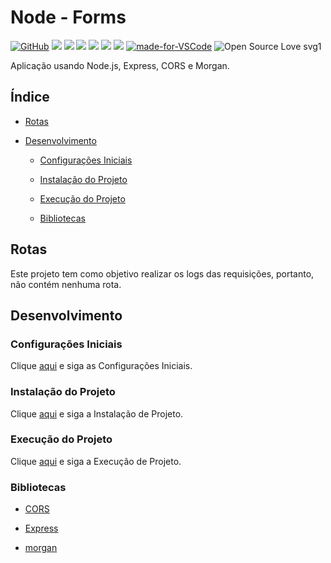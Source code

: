 # Node - Forms

[![GitHub](https://img.shields.io/github/license/mashape/apistatus.svg)](https://github.com/osvaldokalvaitir/node-forms/blob/master/LICENSE)
![](https://img.shields.io/github/package-json/v/osvaldokalvaitir/node-forms.svg)
![](https://img.shields.io/github/last-commit/osvaldokalvaitir/node-forms.svg?color=red)
![](https://img.shields.io/github/languages/top/osvaldokalvaitir/node-forms.svg?color=yellow)
![](https://img.shields.io/github/languages/count/osvaldokalvaitir/node-forms.svg?color=lightgrey)
![](https://img.shields.io/github/languages/code-size/osvaldokalvaitir/node-forms.svg)
![](https://img.shields.io/github/repo-size/osvaldokalvaitir/node-forms.svg?color=blueviolet)
[![made-for-VSCode](https://img.shields.io/badge/Made%20for-VSCode-1f425f.svg)](https://code.visualstudio.com/)
![Open Source Love svg1](https://badges.frapsoft.com/os/v1/open-source.svg?v=103)

Aplicação usando Node.js, Express, CORS e Morgan.

## Índice

- [Rotas](#rotas)

- [Desenvolvimento](#desenvolvimento)

  - [Configurações Iniciais](#configurações-iniciais)

  - [Instalação do Projeto](#instalação-do-projeto)

  - [Execução do Projeto](#execução-do-projeto)

  - [Bibliotecas](#bibliotecas)

## Rotas

Este projeto tem como objetivo realizar os logs das requisições, portanto, não contém nenhuma rota.

## Desenvolvimento

### Configurações Iniciais

Clique [aqui](https://github.com/osvaldokalvaitir/projects-settings/blob/master/README.md) e siga as Configurações Iniciais.

### Instalação do Projeto

Clique [aqui](https://github.com/osvaldokalvaitir/projects-settings/blob/master/nodejs/nodejs.md) e siga a Instalação de Projeto.

### Execução do Projeto

Clique [aqui](https://github.com/osvaldokalvaitir/projects-settings/blob/master/nodejs/nodejs.md) e siga a Execução de Projeto.

### Bibliotecas

- [CORS](https://github.com/osvaldokalvaitir/projects-settings/blob/master/nodejs/libs/cors.md)

- [Express](https://github.com/osvaldokalvaitir/projects-settings/blob/master/nodejs/libs/express.md)

- [morgan](https://github.com/osvaldokalvaitir/projects-settings/blob/master/nodejs/libs/morgan.md)
